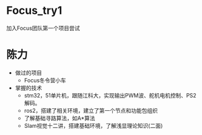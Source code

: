 # Focus_try1
加入Focus团队第一个项目尝试

# 陈力
* 做过的项目
  * Focus冬令营小车
* 掌握的技术
  - stm32，51单片机，跟随江科大，实现输出PWM波、舵机电机控制、PS2解码。
  - ros2，搭建了相关环境，建立了第一个节点和功能包组织
  - 了解基础寻路算法，如A\*算法
  - Slam视觉十二讲，搭建基础环境，了解浅显理论知识(二面)
